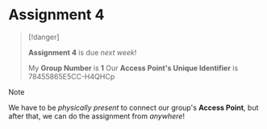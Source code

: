 


# Assignment 4 



>[!danger]
>
>
>**Assignment 4** is due *next week*!
>
>My **Group Number** is **1**
>Our **Access Point's Unique Identifier** is 78455865E5CC-H4QHCp
>


>[!note]
>
>We have to be *physically present* to connect our group's **Access Point**, but after that, we can do the assignment from *anywhere*!
>





